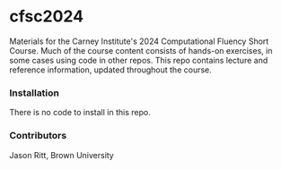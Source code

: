 # cfsc2024

Materials for the Carney Institute's 2024 Computational Fluency Short Course. Much of the course content consists of hands-on exercises, in some cases using code in other repos. This repo contains lecture and reference information, updated throughout the course.

### Installation

There is no code to install in this repo.

### Contributors

Jason Ritt, Brown University

